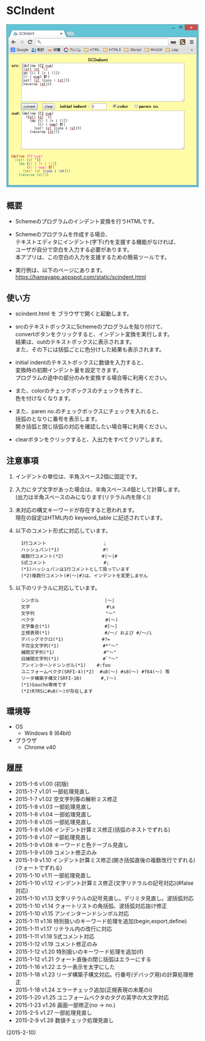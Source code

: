 # SCIndent

![image](image.png)

## 概要
- Schemeのプログラムのインデント変換を行うHTMLです。

- Schemeのプログラムを作成する場合、  
  テキストエディタにインデント(字下げ)を支援する機能がなければ、  
  ユーザが自分で空白を入力する必要があります。  
  本アプリは、この空白の入力を支援するための簡易ツールです。

- 実行例は、以下のページにあります。  
  https://hamayapp.appspot.com/static/scindent.html


## 使い方
- scindent.html を ブラウザで開くと起動します。

- srcのテキストボックスにSchemeのプログラムを貼り付けて、  
  convertボタンをクリックすると、インデント変換を実行します。  
  結果は、outのテキストボックスに表示されます。  
  また、その下には括弧ごとに色分けした結果も表示されます。

- initial indentのテキストボックスに数値を入力すると、  
  変換時の初期インデント量を設定できます。  
  プログラムの途中の部分のみを変換する場合等に利用ください。

- また、colorのチェックボックスのチェックを外すと、  
  色を付けなくなります。

- また、paren no.のチェックボックスにチェックを入れると、  
  括弧のとなりに番号を表示します。  
  開き括弧と閉じ括弧の対応を確認したい場合等に利用ください。

- clearボタンをクリックすると、入出力をすべてクリアします。


## 注意事項
1. インデントの単位は、半角スペース2個に固定です。

2. 入力にタブ文字があった場合は、半角スペース4個として計算します。  
   (出力は半角スペースのみになります(リテラル内を除く))

3. 未対応の構文キーワードが存在すると思われます。  
   現在の設定はHTML内の keyword_table に記述されています。

4. 以下のコメント形式に対応しています。
   ```
     1行コメント                     ;
     ハッシュバン(*1)                #!
     複数行コメント(*2)              #|～|#
     S式コメント                     #;
     (*1)ハッシュバンは1行コメントとして扱っています
     (*2)複数行コメント(#|～|#)は、インデントを変更しません
   ```

5. 以下のリテラルに対応しています。
   ```
     シンボル                        |～|
     文字                            #\a
     文字列                          "～"
     ベクタ                          #(～)
     文字集合(*1)                    #[～]
     正規表現(*1)                    #/～/ および #/～/i
     デバッグマクロ(*1)              #?=
     不完全文字列(*1)                #*"～"
     補間文字列(*1)                  #"～"
     旧補間文字列(*1)                #`"～"
     アンインターンドシンボル(*1)    #:foo
     ユニフォームベクタ(SRFI-4)(*2)  #u8(～) #s8(～) #f64(～) 等
     リーダ構築子構文(SRFI-10)       #,(～)
     (*1)Gauche専用です
     (*2)R7RSに#u8(～)が存在します
   ```


## 環境等
- OS
  - Windows 8 (64bit)
- ブラウザ
  - Chrome v40

## 履歴
- 2015-1-6  v1.00 (初版)
- 2015-1-7  v1.01 一部処理見直し
- 2015-1-7  v1.02 空文字列等の解析ミス修正
- 2015-1-8  v1.03 一部処理見直し
- 2015-1-8  v1.04 一部処理見直し
- 2015-1-8  v1.05 一部処理見直し
- 2015-1-8  v1.06 インデント計算ミス修正(括弧のネストでずれる)
- 2015-1-8  v1.07 一部処理見直し
- 2015-1-9  v1.08 キーワードと色テーブル見直し
- 2015-1-9  v1.09 コメント修正のみ
- 2015-1-9  v1.10 インデント計算ミス修正(開き括弧直後の複数改行でずれる)(クォートでずれる)
- 2015-1-10 v1.11 一部処理見直し
- 2015-1-10 v1.12 インデント計算ミス修正(文字リテラルの記号対応)(#false対応)
- 2015-1-10 v1.13 文字リテラルの記号見直し。デリミタ見直し。波括弧対応
- 2015-1-10 v1.14 クォートリストの角括弧、波括弧対応抜け修正
- 2015-1-10 v1.15 アンインターンドシンボル対応
- 2015-1-11 v1.16 特別扱いのキーワード処理を追加(begin,export,define)
- 2015-1-11 v1.17 リテラル内の改行に対応
- 2015-1-11 v1.18 S式コメント対応
- 2015-1-12 v1.19 コメント修正のみ
- 2015-1-12 v1.20 特別扱いのキーワード処理を追加(if)
- 2015-1-12 v1.21 クォート直後の閉じ括弧はエラーにする
- 2015-1-16 v1.22 エラー表示を太字にした
- 2015-1-18 v1.23 リーダ構築子構文対応。行番号(デバッグ用)の計算処理修正
- 2015-1-18 v1.24 エラーチェック追加(正規表現の末尾のi)
- 2015-1-20 v1.25 ユニフォームベクタのタグの英字の大文字対応
- 2015-1-23 v1.26 画面一部修正(no → no.)
- 2015-2-5  v1.27 一部処理見直し
- 2015-2-9  v1.28 数値チェック処理見直し


(2015-2-10)

